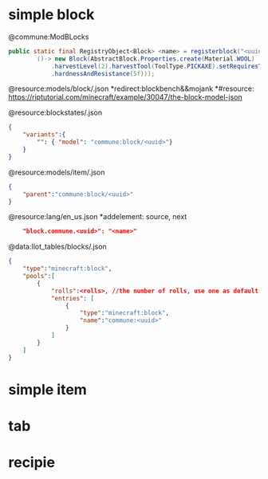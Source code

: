 # simple block

@commune:ModBLocks 
```java
public static final RegistryObject<Block> <name> = registerblock("<uuid>", 
        ()-> new Block(AbstractBlock.Properties.create(Material.WOOL)
            .harvestLevel(2).harvestTool(ToolType.PICKAXE).setRequiresTool()
            .hardnessAndResistance(5f)));
```

@resource:models/block/<uuid>.json
*redirect:blockbench&&mojank
*#resource: https://riptutorial.com/minecraft/example/30047/the-block-model-json

@resource:blockstates/<uuid>.json
```json
{
    "variants":{
        "": { "model": "commune:block/<uuid>"}
    }
}
```

@resource:models/item/<uuid>.json
```json
{
    "parent":"commune:block/<uuid>"
}
```

@resource:lang/en_us.json
*addelement: source, next
```json
    "block.commune.<uuid>": "<name>"
```

@data:llot_tables/blocks/<uuid>.json
```json
{
    "type":"minecraft:block",
    "pools":[
        {
            "rolls":<rolls>, //the number of rolls, use one as default
            "entries": [
                {
                    "type":"minecraft:block",
                    "name":"commune:<uuid>"
                }
            ]
        }
    ]
}
```

# simple item

# tab

# recipie